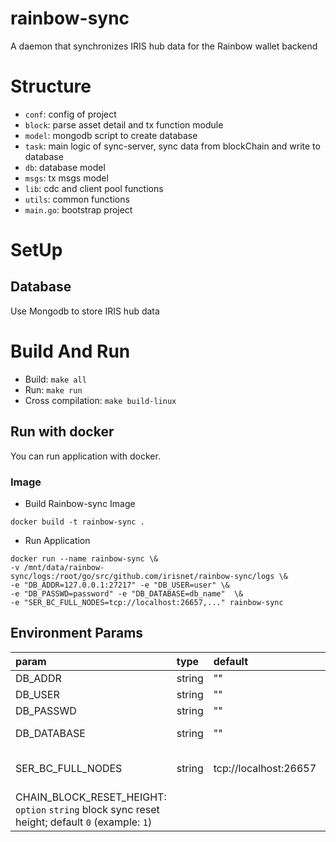 # rainbow-sync
A daemon that synchronizes IRIS hub data for the Rainbow wallet backend

# Structure

- `conf`: config of project
- `block`: parse asset detail and tx function module
- `model`: mongodb script to create database
- `task`: main logic of sync-server, sync data from blockChain and write to database
- `db`: database model
- `msgs`: tx msgs model
- `lib`: cdc and client pool functions
- `utils`: common functions
- `main.go`: bootstrap project

# SetUp
## Database
Use Mongodb  to store IRIS hub data

# Build And Run

- Build: `make all`
- Run: `make run`
- Cross compilation: `make build-linux`

## Run with docker
You can run application with docker.
### Image
- Build Rainbow-sync Image
```$xslt
docker build -t rainbow-sync .
```

- Run Application
```$xslt
docker run --name rainbow-sync \&
-v /mnt/data/rainbow-sync/logs:/root/go/src/github.com/irisnet/rainbow-sync/logs \&
-e "DB_ADDR=127.0.0.1:27217" -e "DB_USER=user" \&
-e "DB_PASSWD=password" -e "DB_DATABASE=db_name"  \&
-e "SER_BC_FULL_NODES=tcp://localhost:26657,..." rainbow-sync
```


## Environment Params

| param | type | default |description | example |
| :--- | :--- | :--- | :---: | :---: |
| DB_ADDR | string | "" | db addr | 127.0.0.1:27017,127.0.0.2:27017... |
| DB_USER | string | "" | db user | user |
| DB_PASSWD | string | "" |db passwd  | password |
| DB_DATABASE | string | "" |database name  | db_name |
| SER_BC_FULL_NODES | string | tcp://localhost:26657 | iris full node rpc url | tcp://localhost:26657, tcp://127.0.0.2:26657 |
| CHAIN_BLOCK_RESET_HEIGHT: `option` `string` block sync reset height; default `0` (example: `1`)

